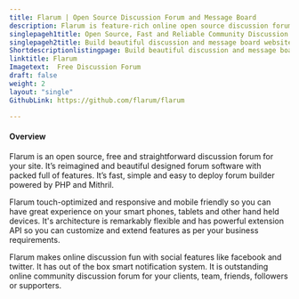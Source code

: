 ```yaml
---
title: Flarum | Open Source Discussion Forum and Message Board
description: Flarum is feature-rich online open source discussion forum and message board builder that makes online discussion simpler and fun.
singlepageh1title: Open Source, Fast and Reliable Community Discussion Forum
singlepageh2title: Build beautiful discussion and message board websites with pack full social features.
Shortdescriptionlistingpage: Build beautiful discussion and message board websites with pack full social features.
linktitle: Flarum
Imagetext:  Free Discussion Forum 
draft: false
weight: 2
layout: "single"
GithubLink: https://github.com/flarum/flarum

---
```


#### Overview

Flarum is an open source, free and straightforward discussion forum for your site. It’s reimagined and beautiful designed forum software with packed full of features. It’s fast, simple and easy to deploy forum builder powered by PHP and Mithril.

Flarum touch-optimized and responsive and mobile friendly so you can have great experience on your smart phones, tablets and other hand held devices. It's architecture is remarkably flexible and has powerful extension API so you can customize and extend features as per your business requirements.

Flarum makes online discussion fun with social features like facebook and twitter. It has out of the box smart notification system. It is outstanding online community discussion forum for your clients, team, friends, followers or supporters.